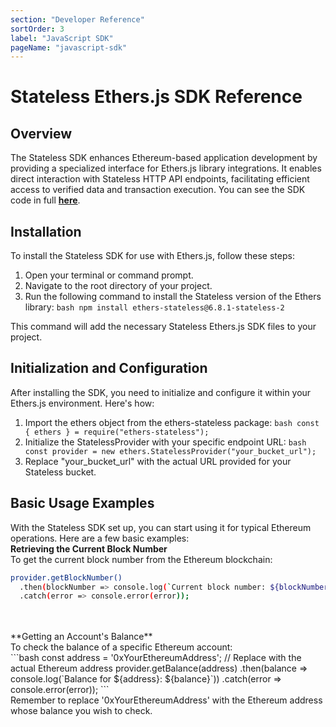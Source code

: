 ```yaml
---
section: "Developer Reference"
sortOrder: 3
label: "JavaScript SDK"
pageName: "javascript-sdk"
---
```


# Stateless Ethers.js SDK Reference

## Overview
The Stateless SDK enhances Ethereum-based application development by providing a specialized interface for Ethers.js library integrations. It enables direct interaction with Stateless HTTP API endpoints, facilitating efficient access to verified data and transaction execution. You can see the SDK code in full [**here**](https://github.com/stateless-solutions/ethers.js).

## Installation
To install the Stateless SDK for use with Ethers.js, follow these steps:

1. Open your terminal or command prompt.
2. Navigate to the root directory of your project.
3. Run the following command to install the Stateless version of the Ethers library:
   ```bash npm install ethers-stateless@6.8.1-stateless-2```

This command will add the necessary Stateless Ethers.js SDK files to your project.

## Initialization and Configuration

After installing the SDK, you need to initialize and configure it within your Ethers.js environment. Here's how:

1. Import the ethers object from the ethers-stateless package: ```bash const { ethers } = require("ethers-stateless");```
2. Initialize the StatelessProvider with your specific endpoint URL: ```bash const provider = new ethers.StatelessProvider("your_bucket_url");```
3. Replace "your_bucket_url" with the actual URL provided for your Stateless bucket.

## Basic Usage Examples

With the Stateless SDK set up, you can start using it for typical Ethereum operations. Here are a few basic examples:
<br>
**Retrieving the Current Block Number**
<br>
To get the current block number from the Ethereum blockchain:
<br>
```bash
provider.getBlockNumber()
  .then(blockNumber => console.log(`Current block number: ${blockNumber}`))
  .catch(error => console.error(error));
```
<br>
<br>
**Getting an Account's Balance**
<br>
To check the balance of a specific Ethereum account:
<br>
```bash
const address = '0xYourEthereumAddress'; // Replace with the actual Ethereum address
provider.getBalance(address)
  .then(balance => console.log(`Balance for ${address}: ${balance}`))
  .catch(error => console.error(error));
```
<br>
Remember to replace '0xYourEthereumAddress' with the Ethereum address whose balance you wish to check.
<br>
